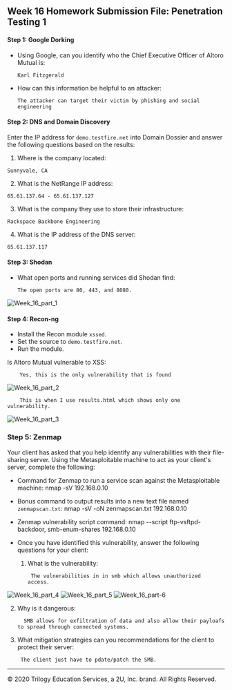 ## Week 16 Homework Submission File: Penetration Testing 1

#### Step 1: Google Dorking


- Using Google, can you identify who the Chief Executive Officer of Altoro Mutual is:
  
  
      Karl Fitzgerald 

- How can this information be helpful to an attacker:
      
      
      The attacker can target their victim by phishing and social engineering 

#### Step 2: DNS and Domain Discovery

Enter the IP address for `demo.testfire.net` into Domain Dossier and answer the following questions based on the results:

  1. Where is the company located: 
   
    Sunnyvale, CA 

  2. What is the NetRange IP address: 
     
     
    65.61.137.64 - 65.61.137.127

  3. What is the company they use to store their infrastructure: 
  
  
    Rackspace Backbone Engineering 

  4. What is the IP address of the DNS server: 
  
    65.61.137.117

#### Step 3: Shodan

- What open ports and running services did Shodan find: 

      The open ports are 80, 443, and 8080. 
 ![Week_16_part_1](https://user-images.githubusercontent.com/77870466/124793955-82b65d80-df1c-11eb-9c64-05294fed00a3.jpg)


#### Step 4: Recon-ng

- Install the Recon module `xssed`. 
- Set the source to `demo.testfire.net`. 
- Run the module. 

Is Altoro Mutual vulnerable to XSS: 
            
        Yes, this is the only vulnerability that is found

![Week_16_part_2](https://user-images.githubusercontent.com/77870466/124801669-1855eb00-df25-11eb-9247-5ec4ddb9dda8.jpg)

        This is when I use results.html which shows only one vulnerability. 
![Week_16_part_3](https://user-images.githubusercontent.com/77870466/124803849-9dda9a80-df27-11eb-8b61-b2add637b04e.jpg)



### Step 5: Zenmap

Your client has asked that you help identify any vulnerabilities with their file-sharing server. Using the Metasploitable machine to act as your client's server, complete the following:

- Command for Zenmap to run a service scan against the Metasploitable machine: nmap -sV 192.168.0.10
 
- Bonus command to output results into a new text file named `zenmapscan.txt`: nmap -sV -oN zenmapscan.txt 192.168.0.10

- Zenmap vulnerability script command: nmap --script ftp-vsftpd-backdoor, smb-enum-shares 192.168.0.10

- Once you have identified this vulnerability, answer the following questions for your client:
  1. What is the vulnerability: 
          
          The vulnerabilities in in smb which allows unauthorized access. 
          
![Week_16_part_4](https://user-images.githubusercontent.com/77870466/124809891-a5517200-df2e-11eb-9323-0d55e688514f.jpg)
![Week_16_part_5](https://user-images.githubusercontent.com/77870466/124809893-a5517200-df2e-11eb-8f22-d9da9c080014.jpg)
![Week_16_part-6](https://user-images.githubusercontent.com/77870466/124809894-a5ea0880-df2e-11eb-8294-dfb0ccbb9cb1.jpg)

  2. Why is it dangerous: 
          
           SMB allows for exfiltration of data and also allow their payloafs to spread through connected systems. 

  3. What mitigation strategies can you recommendations for the client to protect their server: 
          
          The client just have to pdate/patch the SMB. 

---
© 2020 Trilogy Education Services, a 2U, Inc. brand. All Rights Reserved.
